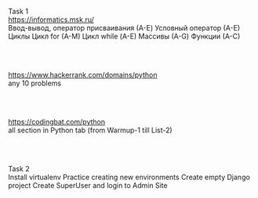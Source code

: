 Task 1 <br />
https://informatics.msk.ru/ <br />
Ввод-вывод, оператор присваивания (А-E)
Условный оператор (А-Е)
Циклы
Цикл for (A-M)
Цикл while (А-E)
Массивы (А-G)
Функции (А-С)

<br />
<br />

https://www.hackerrank.com/domains/python <br />
any 10 problems

<br />
<br />

https://codingbat.com/python <br />
all section in Python tab (from Warmup-1 till List-2)

<br />
<br />

Task 2 <br />
Install virtualenv
Practice creating new environments
Create empty Django project 
Create SuperUser and login to Admin Site
